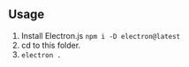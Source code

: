 ## Usage

1. Install Electron.js
    ``npm i -D electron@latest``
2. cd to this folder.
3. `electron .`
